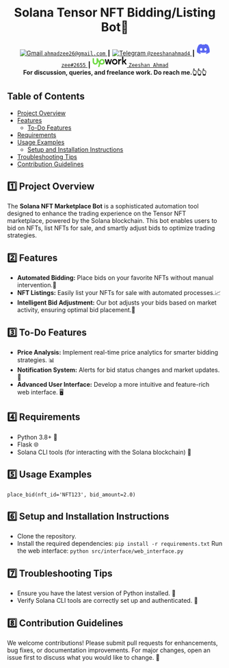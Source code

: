 <h1 align="center"> Solana Tensor NFT Bidding/Listing Bot🚀</h1>

<div align="center">
  <a href="https://mail.google.com/mail/u/?authuser=ahmadzee26@gmail.com">
    <img alt="Gmail" width="30px" src="https://edent.github.io/SuperTinyIcons/images/svg/gmail.svg" />
    <code>ahmadzee26@gmail.com</code>
  </a>
  <span> ┃ </span>
  
  <a href="https://t.me/zeeshanahmad4">
    <img alt="Telegram" width="30px" src="https://edent.github.io/SuperTinyIcons/images/svg/telegram.svg" />
    <code>@zeeshanahmad4</code>
  </a>
  <span> ┃ </span>
  
  <a href="https://discord.com">
    <img alt="Discord" width="30px" src="https://github.com/Zeeshanahmad4/RealEstateMate-WhatsApp-Group-Management-Bot/blob/main/discord-icon-svgrepo-com.svg" />
    <code>zee#2655</code>
  </a>
  <span> ┃ </span>
  
  <a href="https://www.upwork.com/freelancers/zeeshanahmad291">
    <img alt="Upwork" width="80px" src="https://github.com/Zeeshanahmad4/Zeeshanahmad4/blob/main/upwork.svg" />
    <code>Zeeshan Ahmad</code>
  </a>
  
  <br />
  <strong>For discussion, queries, and freelance work. Do reach me.👆👆👆</strong>
</div>

## Table of Contents
- [Project Overview](#1️⃣-project-overview)
- [Features](#2️⃣-features)
  - [To-Do Features](#3️⃣-to-do-features)
- [Requirements](#4️⃣-requirements)
- [Usage Examples](#5️⃣-usage-examples)
   - [Setup and Installation Instructions](#6️⃣-setup-and-installation-instructions)
- [Troubleshooting Tips](#7️⃣-troubleshooting-tips)
- [Contribution Guidelines](#8️⃣-contribution-guidelines)


## 1️⃣ Project Overview

The **Solana NFT Marketplace Bot** is a sophisticated automation tool designed to enhance the trading experience on the Tensor NFT marketplace, powered by the Solana blockchain. This bot enables users to bid on NFTs, list NFTs for sale, and smartly adjust bids to optimize trading strategies.

## 2️⃣ Features

- **Automated Bidding:** Place bids on your favorite NFTs without manual intervention.🤑
- **NFT Listings:** Easily list your NFTs for sale with automated processes.📈
- **Intelligent Bid Adjustment:** Our bot adjusts your bids based on market activity, ensuring optimal bid placement.🔧

## 3️⃣ To-Do Features
- **Price Analysis:** Implement real-time price analytics for smarter bidding strategies. 📊
- **Notification System:** Alerts for bid status changes and market updates. 🔔
- **Advanced User Interface:** Develop a more intuitive and feature-rich web interface. 🖥️

## 4️⃣ Requirements
- Python 3.8+ 🐍
- Flask 🌐
- Solana CLI tools (for interacting with the Solana blockchain) 🔗

## 5️⃣ Usage Examples
```from src.bot.bidding import place_bid
place_bid(nft_id='NFT123', bid_amount=2.0)
```
## 6️⃣ Setup and Installation Instructions

- Clone the repository.
- Install the required dependencies:
```pip install -r requirements.txt```
Run the web interface:
```python src/interface/web_interface.py```

## 7️⃣ Troubleshooting Tips
- Ensure you have the latest version of Python installed. 🔄
- Verify Solana CLI tools are correctly set up and authenticated. 🔑

## 8️⃣ Contribution Guidelines
We welcome contributions! Please submit pull requests for enhancements, bug fixes, or documentation improvements. For major changes, open an issue first to discuss what you would like to change. 🤝

